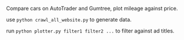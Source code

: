 Compare cars on AutoTrader and Gumtree, plot mileage against price.

use `python crawl_all_website.py` to generate data.

run `python plotter.py filter1 filter2 ...` to filter against ad titles.